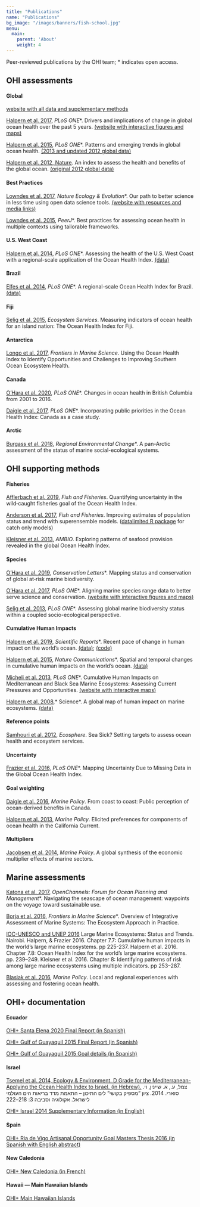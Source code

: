 ```yaml
---
title: "Publications"
name: "Publications"
bg_image: "/images/banners/fish-school.jpg"
menu:
  main:
    parent: 'About'
    weight: 4
---
```

Peer-reviewed publications by the OHI team; * indicates open access.

## OHI assessments

<h4 class="publication-section">Global</h4>

[website with all data and supplementary methods](http://ohi-science.org/ohi-global/)

[Halpern et al. 2017](http://journals.plos.org/plosone/article?id=10.1371/journal.pone.0178267), *PLoS ONE**. Drivers and implications of change in global ocean health over the past 5 years. [(website with interactive figures and maps)](http://ohi-science.nceas.ucsb.edu/plos*change*in*global*ocean*health/)

[Halpern et al. 2015](http://journals.plos.org/plosone/article?id=10.1371/journal.pone.0117863), *PLoS ONE**. Patterns and emerging trends in global ocean health. [(2013 and updated 2012 global data)](https://github.com/OHI-Science/ohi-global/blob/master/eez2013/OHI2013*PLOS.zip?raw=true)

[Halpern et al. 2012, Nature](http://www.nature.com/nature/journal/v488/n7413/full/nature11397.html). An index to assess the health and benefits of the global ocean. [(original 2012 global data)](ftp://ohi.nceas.ucsb.edu/pub/data/2012/layers.html)

<h4 class="publication-section">Best Practices</h4>

[Lowndes et al. 2017](https://www.nature.com/articles/s41559-017-0160), *Nature Ecology & Evolution**. Our path to better science in less time using open data science tools. [(website with resources and media links)](http://ohi-science.org/betterscienceinlesstime/)

[Lowndes et al. 2015](http://doi.org/10.7717/peerj.1503), *PeerJ**. Best practices for assessing ocean health in multiple contexts using tailorable frameworks.

<h4 class="publication-section">U.S. West Coast</h4>

[Halpern et al. 2014](http://www.plosone.org/article/info%3Adoi%2F10.1371%2Fjournal.pone.0098995), *PLoS ONE**. Assessing the health of the U.S. West Coast with a regional-scale application of the Ocean Health Index. [(data)](https://github.com/OHI-Science/ohi-uswest/blob/master/USwest*PLOS.zip?raw=true)

<h4 class="publication-section">Brazil</h4>

[Elfes et al. 2014](http://www.plosone.org/article/info%3Adoi%2F10.1371%2Fjournal.pone.0092589), *PLoS ONE**. A regional-scale Ocean Health Index for Brazil. [(data)](http://ohi.nceas.ucsb.edu/data/br-2012/)

<h4 class="publication-section">Fiji</h4>

[Selig et al. 2015](http://www.sciencedirect.com/science/article/pii/S2212041614001363), *Ecosystem Services*. Measuring indicators of ocean health for an island nation: The Ocean Health Index for Fiji.

<h4 class="publication-section">Antarctica</h4>

[Longo et al. 2017](http://journal.frontiersin.org/article/10.3389/fmars.2017.00020/full), *Frontiers in Marine Science*. Using the Ocean Health Index to Identify Opportunities and Challenges to Improving Southern Ocean Ecosystem Health.

<h4 class="publication-section">Canada</h4>

[O’Hara et al. 2020](https://journals.plos.org/plosone/article?id=10.1371/journal.pone.0227502), *PLoS ONE**. Changes in ocean health in British Columbia from 2001 to 2016.

[Daigle et al. 2017](http://journals.plos.org/plosone/article?id=10.1371/journal.pone.0178044), *PLoS ONE**. Incorporating public priorities in the Ocean Health Index: Canada as a case study.

<h4 class="publication-section">Arctic</h4>

[Burgass et al. 2018](https://link.springer.com/article/10.1007/s10113-018-1395-6), *Regional Environmental Change**. A pan-Arctic assessment of the status of marine social-ecological systems.

## OHI supporting methods

<h4 class="publication-section">Fisheries</h4>

[Afflerbach et al. 2019](https://doi.org/10.1111/faf.12346), *Fish and Fisheries*. Quantifying uncertainty in the wild‐caught fisheries goal of the Ocean Health Index.

[Anderson et al. 2017](http://onlinelibrary.wiley.com/doi/10.1111/faf.12200/full), *Fish and Fisheries*. Improving estimates of population status and trend with superensemble models. ([datalimited R package](https://github.com/datalimited/datalimited#stock-assessment-methods-for-data-limited-fisheries) for catch only models)

[Kleisner et al. 2013](http://link.springer.com/article/10.1007/s13280-013-0447-x), *AMBIO*. Exploring patterns of seafood provision revealed in the global Ocean Health Index.

<h4 class="publication-section">Species</h4>

[O’Hara et al. 2019](https://onlinelibrary.wiley.com/doi/full/10.1111/conl.12651), *Conservation Letters**. Mapping status and conservation of global at‐risk marine biodiversity.

[O’Hara et al. 2017](http://journals.plos.org/plosone/article?id=10.1371/journal.pone.0175739), *PLoS ONE**. Aligning marine species range data to better serve science and conservation. [(website with interactive figures and maps)](http://ohi-science.nceas.ucsb.edu/plos*marine*rangemaps/)

[Selig et al. 2013](http://www.plosone.org/article/info%3Adoi%2F10.1371%2Fjournal.pone.0060284), *PLoS ONE**. Assessing global marine biodiversity status within a coupled socio-ecological perspective.

<h4 class="publication-section">Cumulative Human Impacts</h4>

[Halpern et al. 2019](https://www.nature.com/articles/s41598-019-47201-9), *Scientific Reports**. Recent pace of change in human impact on the world’s ocean. [(data)](https://knb.ecoinformatics.org/view/doi:10.5063/F12B8WBS); [(code)](https://github.com/OHI-Science/impact*acceleration)

[Halpern et al. 2015](http://www.nature.com/ncomms/2015/150714/ncomms8615/full/ncomms8615.html), *Nature Communications**. Spatial and temporal changes in cumulative human impacts on the world’s ocean. [(data)](https://knb.ecoinformatics.org/#view/doi:10.5063/F19Z92TW)

[Micheli et al. 2013](http://journals.plos.org/plosone/article?id=10.1371/journal.pone.0079889), *PLoS ONE**. Cumulative Human Impacts on Mediterranean and Black Sea Marine Ecosystems: Assessing Current Pressures and Opportunities. [(website with interactive maps)](https://mermexregio.obs-vlfr.fr/)

[Halpern et al. 2008](http://www.sciencemag.org/content/319/5865/948.abstract),* Science*. A global map of human impact on marine ecosystems. [(data)](https://www.nceas.ucsb.edu/globalmarine/impacts)

<h4 class="publication-section">Reference points</h4>

[Samhouri et al. 2012](http://www.esajournals.org/doi/abs/10.1890/ES11-00366.1), *Ecosphere*. Sea Sick? Setting targets to assess ocean health and ecosystem services.

<h4 class="publication-section">Uncertainty</h4>

[Frazier et al. 2016](http://journals.plos.org/plosone/article?id=10.1371%2Fjournal.pone.0160377), *PLoS ONE**. Mapping Uncertainty Due to Missing Data in the Global Ocean Health Index.

<h4 class="publication-section">Goal weighting</h4>

[Daigle et al. 2016](https://doi.org/10.1016/j.marpol.2016.09.012), *Marine Policy*. From coast to coast: Public perception of ocean-derived benefits in Canada.

[Halpern et al. 2013](http://www.sciencedirect.com/science/article/pii/S0308597X13000286), *Marine Policy*. Elicited preferences for components of ocean health in the California Current.

<h4 class="publication-section">Multipliers</h4>

[Jacobsen et al. 2014](http://www.sciencedirect.com/science/article/pii/S0308597X13002169), *Marine Policy*. A global synthesis of the economic multiplier effects of marine sectors.

## Marine assessments
[Katona et al. 2017](https://www.openchannels.org/literature/16817), *OpenChannels: Forum for Ocean Planning and Management**. Navigating the seascape of ocean management: waypoints on the voyage toward sustainable use.

[Borja et al. 2016](http://journal.frontiersin.org/article/10.3389/fmars.2016.00020/full), *Frontiers in Marine Science**. Overview of Integrative Assessment of Marine Systems: The Ecosystem Approach in Practice.

[IOC-UNESCO and UNEP 2016](http://www.geftwap.org/publications/lmes-technical-report/view) Large Marine Ecosystems: Status and Trends. Nairobi.
Halpern, & Frazier 2016. Chapter 7.7: Cumulative human impacts in the world’s large marine ecosystems. pp 225-237.
Halpern et al. 2016. Chapter 7.8: Ocean Health Index for the world’s large marine ecosystems. pp. 239–249.
Kleisner et al. 2016. Chapter 8: Identifying patterns of risk among large marine ecosystems using multiple indicators. pp 253–287.

[Blasiak et al. 2016](http://www.sciencedirect.com/science/article/pii/S0308597X16302937), *Marine Policy*. Local and regional experiences with assessing and fostering ocean health.



## OHI+ documentation

<h4 class="publication-section">Ecuador</h4>

[OHI+ Santa Elena 2020 Final Report (in Spanish)](https://github.com/OHI-Science/mse/blob/master/INFORME_FINAL_IdSO_MANABI_SANTA_ELENA.pdf)

[OHI+ Gulf of Guayaquil 2015 Final Report (in Spanish)](https://github.com/OHI-Science/ohi-science.github.io/raw/dev/assets/downloads/pubs/OHI%2BGulfodeGuayaquil_2015_InformeFinal.pdf)

[OHI+ Gulf of Guayaquil 2015 Goal details (in Spanish)](https://github.com/OHI-Science/ohi-science.github.io/raw/3c6babb40348e62b322abadad086ece565411adf/assets/downloads/pubs/OHI%2BGulfodeGuayaquil_2015_Metas.zip)

<h4 class="publication-section">Israel</h4>

[Tsemel et al. 2014, Ecology & Environment. D Grade for the Mediterranean- Applying the Ocean Health Index to Israel. (in Hebrew).]() צמל, ע., א. שיינין, וי. סוארי. 2014. ציון “מספיק בקושי” לים התיכון – התאמת מדד בריאות הים העולמי לישראל. אקולוגיה וסביבה 3: 218–222

[OHI+ Israel 2014 Supplementary Information (in English)](https://github.com/OHI-Science/ohi-science.github.io/raw/dev/assets/downloads/pubs/OHI%2BIsrael_2014.pdf)

<h4 class="publication-section">Spain</h4>

[OHI+ Ria de Vigo Artisanal Opportunity Goal Masters Thesis 2016 (in Spanish with English abstract)](https://github.com/OHI-Science/ohi-science.github.io/blob/master/assets/downloads/pubs/OHI%2BRiadeVigoAO_2015.pdf)

<h4 class="publication-section">New Caledonia</h4>

[OHI+ New Caledonia (in French)](https://github.com/OHI-Science/ohi-science.github.io/blob/master/assets/downloads/pubs/OHI_New_Caledonia.pdf)

<h4 class="publication-section">Hawaii — Main Hawaiian Islands</h4>

[OHI+ Main Hawaiian Islands](https://github.com/OHI-Science/ohi-science.github.io/blob/master/assets/downloads/pubs/OHI_Hawaii_report_2018_final_w_bleed_May30.pdf)
